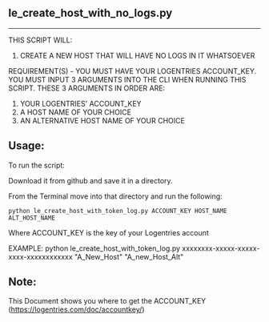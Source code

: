 le_create_host_with_no_logs.py
-------------------
-------------------

 THIS SCRIPT WILL:
 1. CREATE A NEW HOST THAT WILL HAVE NO LOGS IN IT WHATSOEVER
 

REQUIREMENT(S) - YOU MUST HAVE YOUR LOGENTRIES ACCOUNT_KEY.  YOU MUST INPUT 3 ARGUMENTS INTO THE CLI WHEN RUNNING THIS SCRIPT.
THESE 3 ARGUMENTS IN ORDER ARE:
1.  YOUR LOGENTRIES' ACCOUNT_KEY
2.  A HOST NAME OF YOUR CHOICE
3.  AN ALTERNATIVE HOST NAME OF YOUR CHOICE


Usage:
-----

To run the script:

Download it from github and save it in a directory. 

From the Terminal move into that directory and run the following: 

	python le_create_host_with_token_log.py ACCOUNT_KEY HOST_NAME ALT_HOST_NAME

Where ACCOUNT_KEY is the key of your Logentries account

EXAMPLE:
    python le_create_host_with_token_log.py xxxxxxxx-xxxxx-xxxxx-xxxx-xxxxxxxxxxxx "A_New_Host" "A_new_Host_Alt" 


Note:
-----
This Document shows you where to get the ACCOUNT_KEY (https://logentries.com/doc/accountkey/)


